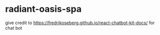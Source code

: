 # radiant-oasis-spa

give credit to https://fredrikoseberg.github.io/react-chatbot-kit-docs/ for chat bot
